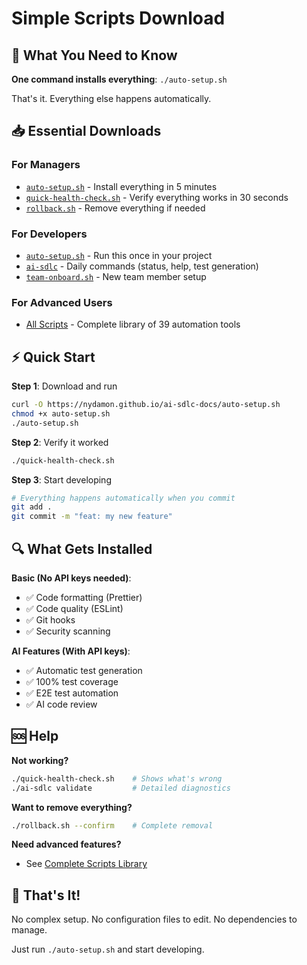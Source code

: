 # Simple Scripts Download

## 🎯 **What You Need to Know**

**One command installs everything**: `./auto-setup.sh`

That's it. Everything else happens automatically.

## 📥 **Essential Downloads**

### **For Managers**
- [`auto-setup.sh`](auto-setup.sh) - Install everything in 5 minutes
- [`quick-health-check.sh`](quick-health-check.sh) - Verify everything works in 30 seconds
- [`rollback.sh`](rollback.sh) - Remove everything if needed

### **For Developers**  
- [`auto-setup.sh`](auto-setup.sh) - Run this once in your project
- [`ai-sdlc`](ai-sdlc) - Daily commands (status, help, test generation)
- [`team-onboard.sh`](team-onboard.sh) - New team member setup

### **For Advanced Users**
- [All Scripts](scripts-download.md) - Complete library of 39 automation tools

## ⚡ **Quick Start**

**Step 1**: Download and run
```bash
curl -O https://nydamon.github.io/ai-sdlc-docs/auto-setup.sh
chmod +x auto-setup.sh
./auto-setup.sh
```

**Step 2**: Verify it worked
```bash
./quick-health-check.sh
```

**Step 3**: Start developing
```bash
# Everything happens automatically when you commit
git add .
git commit -m "feat: my new feature"
```

## 🔍 **What Gets Installed**

**Basic (No API keys needed)**:
- ✅ Code formatting (Prettier)
- ✅ Code quality (ESLint) 
- ✅ Git hooks
- ✅ Security scanning

**AI Features (With API keys)**:
- ✅ Automatic test generation
- ✅ 100% test coverage
- ✅ E2E test automation
- ✅ AI code review

## 🆘 **Help**

**Not working?**
```bash
./quick-health-check.sh    # Shows what's wrong
./ai-sdlc validate         # Detailed diagnostics
```

**Want to remove everything?**
```bash
./rollback.sh --confirm    # Complete removal
```

**Need advanced features?**
- See [Complete Scripts Library](scripts-download.md)

## 🎉 **That's It!**

No complex setup. No configuration files to edit. No dependencies to manage.

Just run `./auto-setup.sh` and start developing.